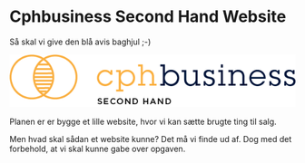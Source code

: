 # Cphbusiness Second Hand Website

Så skal vi give den blå avis baghjul ;-)

![Second Hand](./images/secondhand.png)

Planen er er bygge et lille website, hvor vi kan sætte brugte ting til salg.

Men hvad skal sådan et website kunne? Det må vi finde ud af. Dog med det forbehold, at vi skal kunne gabe over opgaven.

